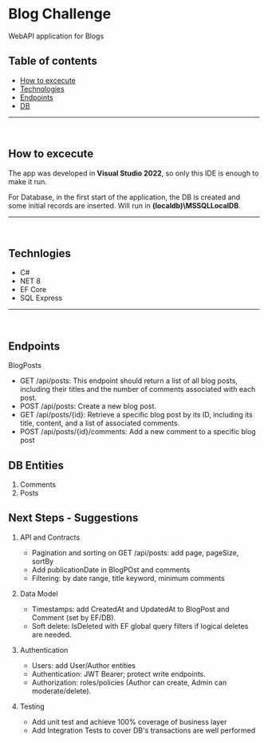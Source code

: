 # Blog Challenge
WebAPI application for Blogs

## Table of contents
* [How to excecute](#How-to-excecute)
* [Technologies](#Technologies)
* [Endpoints](#Endpoints)
* [DB](#DB)
 
***
<br />


## How to excecute

The app was developed in **Visual Studio 2022**, so only this IDE is enough to make it run.

For Database, in the first start of the application, the DB is created and some initial records are inserted. Will run in **(localdb)\MSSQLLocalDB**.

***
<br />

## Technlogies
* C#
* NET 8
* EF Core
* SQL Express
***
<br />

## Endpoints

BlogPosts
  * GET /api/posts: This endpoint should return a list of all blog posts, including their titles and the number of comments associated with each post.
  * POST /api/posts: Create a new blog post.
  * GET /api/posts/{id}: Retrieve a specific blog post by its ID, including its title, content, and a list of associated comments.
  * POST /api/posts/{id}/comments: Add a new comment to a specific blog post


## DB Entities

1. Comments 
2. Posts


## Next Steps - Suggestions

1. API and Contracts
	* Pagination and sorting on GET /api/posts: add page, pageSize, sortBy
	* Add publicationDate in BlogPOst and comments
	* Filtering: by date range, title keyword, minimum comments

2. Data Model
	* Timestamps: add CreatedAt and UpdatedAt to BlogPost and Comment (set by EF/DB).
	* Soft delete: IsDeleted with EF global query filters if logical deletes are needed.

3. Authentication
	* Users: add User/Author entities
	* Authentication: JWT Bearer; protect write endpoints.
	* Authorization: roles/policies (Author can create, Admin can moderate/delete).

4. Testing
    * Add unit test and achieve 100% coverage of business layer
	* Add Integration Tests to cover DB's transactions are well performed
	
	






